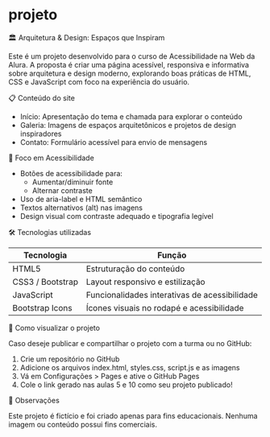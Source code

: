 # projeto
🏛️ Arquitetura & Design: Espaços que Inspiram

Este é um projeto desenvolvido para o curso de Acessibilidade na Web da Alura. A proposta é criar uma página acessível, responsiva e informativa sobre arquitetura e design moderno, explorando boas práticas de HTML, CSS e JavaScript com foco na experiência do usuário.

📋 Conteúdo do site

- Início: Apresentação do tema e chamada para explorar o conteúdo
- Galeria: Imagens de espaços arquitetônicos e projetos de design inspiradores
- Contato: Formulário acessível para envio de mensagens

🎯 Foco em Acessibilidade

- Botões de acessibilidade para:
  - Aumentar/diminuir fonte
  - Alternar contraste
- Uso de aria-label e HTML semântico
- Textos alternativos (alt) nas imagens
- Design visual com contraste adequado e tipografia legível

🛠️ Tecnologias utilizadas

| Tecnologia     | Função                                           |
|----------------|--------------------------------------------------|
| HTML5          | Estruturação do conteúdo                         |
| CSS3 / Bootstrap | Layout responsivo e estilização                |
| JavaScript     | Funcionalidades interativas de acessibilidade   |
| Bootstrap Icons| Ícones visuais no rodapé e acessibilidade       |

🚀 Como visualizar o projeto

Caso deseje publicar e compartilhar o projeto com a turma ou no GitHub:

1. Crie um repositório no GitHub
2. Adicione os arquivos index.html, styles.css, script.js e as imagens
3. Vá em Configurações > Pages e ative o GitHub Pages
4. Cole o link gerado nas aulas 5 e 10 como seu projeto publicado!

📌 Observações

Este projeto é fictício e foi criado apenas para fins educacionais. Nenhuma imagem ou conteúdo possui fins comerciais.

